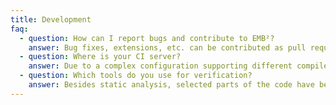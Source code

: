 ```yaml
---
title: Development
faq:
  - question: How can I report bugs and contribute to EMB²?
    answer: Bug fixes, extensions, etc. can be contributed as pull requests via <a href="https://github.com/siemens/embb">GitHub</a> (preferred way to involve the community) or as patches via <a href="mailto:embb.info@gmail.com">mail</a>. If possible, refer to a current snapshot of the master branch. More detailed information can be found in <a href="https://github.com/siemens/embb/blob/master/CONTRIBUTING.md">CONTRIBUTING.md</a>.
  - question: Where is your CI server?
    answer: Due to a complex configuration supporting different compilers and operating systems, specialized tools for verification, various hardware platforms for testing (from small ARM boards to x86-based servers), and CI runtimes of more than 10 hours per night, we are currently confined to a customized Jenkins server running in our internal network. On the long run, however, we would love to 'outsource' all CI jobs to external providers such as Travis CI.
  - question: Which tools do you use for verification?
    answer: Besides static analysis, selected parts of the code have been formally verified using the <a href="https://divine.fi.muni.cz/">Divine</a> model checker. Moreover, we employ a <a href="https://github.com/ahorn/linearizability-checker">linearizability checker</a> to verify that our concurrent data structures behave in the same way as their sequential counterparts. However, verifying the complete source code of EMB² is not feasible with the given tools.
---
```

